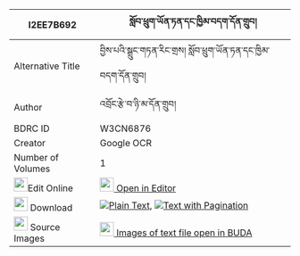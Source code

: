 |I2EE7B692|སློབ་ཕྲུག་ཡོན་ཏན་དང་ཁྱིམ་བདག་དོན་གྲུབ། 
| --- | --- 
|Alternative Title |བྱིས་པའི་སྒྲུང་གཏན་རིང་གྲས། སློབ་ཕྲུག་ཡོན་ཏན་དང་ཁྱིམ་བདག་དོན་གྲུབ།
|Author| འབྲོང་རྩེ་བ་ཉི་མ་དོན་གྲུབ།
|BDRC ID | W3CN6876
|Creator | Google OCR
|Number of Volumes| 1
|<img width="25" src="https://img.icons8.com/color/25/000000/edit-property.png">Edit Online| [<img width="25" src="https://avatars.githubusercontent.com/u/45091458?s=200&v=4"> Open in Editor](http://editor.openpecha.org/I2EE7B692)
|<img width="25" src="https://img.icons8.com/fluent/48/000000/download-2.png"/>  Download | [![](https://img.icons8.com/color/20/000000/txt.png)Plain Text](https://github.com/Openpecha/I2EE7B692/releases/download/v1/lobtruk_yonten_dang_khyimdak_d_plain_I2EE7B692.zip), [![](https://img.icons8.com/color/20/000000/txt.png)Text with Pagination](https://github.com/Openpecha/I2EE7B692/releases/download/v1/lobtruk_yonten_dang_khyimdak_d_pages_I2EE7B692.zip)
|<img width="25" src="https://img.icons8.com/plasticine/100/000000/pictures-folder.png"/>  Source Images | [<img width="25" src="https://library.bdrc.io/icons/BUDA-small.svg"> Images of text file open in BUDA](https://library.bdrc.io/show/bdr:W3CN6876)